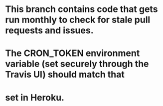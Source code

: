 # This branch contains code that gets run monthly to check for stale pull requests and issues.
# The CRON_TOKEN environment variable (set securely through the Travis UI) should match that
# set in Heroku.
